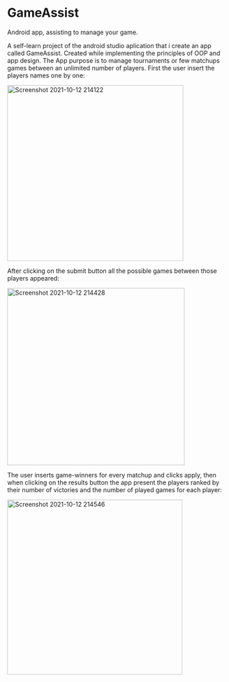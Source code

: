 # GameAssist
Android app, assisting to manage your game.

A self-learn project of the android studio aplication that i create an app called GameAssist.
Created while implementing the principles of OOP and app design.
The App purpose is to manage tournaments or few matchups games between an unlimited number of players.
First the user insert the players names one by one:

<img width="403" alt="Screenshot 2021-10-12 214122" src="https://user-images.githubusercontent.com/92392940/137016441-a90764df-d3b7-4413-96a7-39815c85aa7f.png">

After clicking on the submit button all the possible games between those players appeared:

<img width="406" alt="Screenshot 2021-10-12 214428" src="https://user-images.githubusercontent.com/92392940/137017108-1999caa1-d1bb-4453-be90-4070a514e157.png">

The user inserts game-winners for every matchup and clicks apply, then when clicking on the results button the app present the players ranked by their number of victories and the number of played games for each player:

<img width="401" alt="Screenshot 2021-10-12 214546" src="https://user-images.githubusercontent.com/92392940/137017749-761dfd99-963b-4497-9f08-94b52592f9bd.png">
